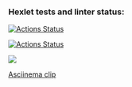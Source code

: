 ### Hexlet tests and linter status:
[![Actions Status](https://github.com/fishtriangle/backend-project-lvl1/workflows/hexlet-check/badge.svg)](https://github.com/fishtriangle/backend-project-lvl1/actions)

[![Actions Status](https://github.com/fishtriangle/backend-project-lvl1/workflows/make-lint/badge.svg)](https://github.com/fishtriangle/backend-project-lvl1/actions)

<a href="https://codeclimate.com/github/codeclimate/codeclimate/maintainability"><img src="https://api.codeclimate.com/v1/badges/a99a88d28ad37a79dbf6/maintainability" /></a>

<a href="https://asciinema.org/a/qEbgXGhdBdI1NafZ2d5Uxt2NT">Asciinema clip</a>
